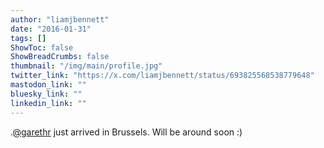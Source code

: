 ```yaml
---
author: "liamjbennett"
date: "2016-01-31"
tags: []
ShowToc: false
ShowBreadCrumbs: false
thumbnail: "/img/main/profile.jpg"
twitter_link: "https://x.com/liamjbennett/status/693825568538779648"
mastodon_link: ""
bluesky_link: ""
linkedin_link: ""
---
```


.[@garethr](https://x.com/garethr) just arrived in Brussels. Will be around soon :)

